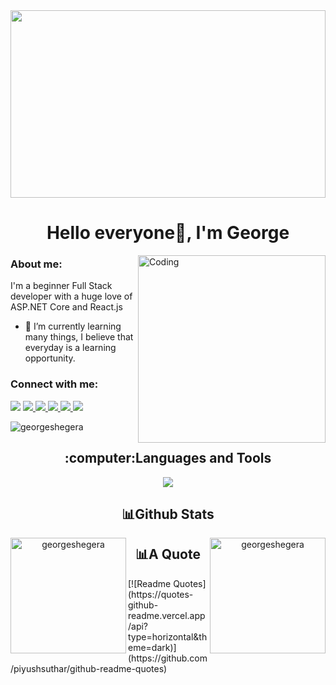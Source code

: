 <img width="100%" height="300px" src="https://media1.giphy.com/media/v1.Y2lkPTc5MGI3NjExNHZtbzVpcjZkeHcxZm42NWh4bTlvNWJyZTFtczcycHNteWFla2VxciZlcD12MV9pbnRlcm5hbF9naWZfYnlfaWQmY3Q9Zw/10zxDv7Hv5RF9C/giphy.webp" />
<h1 align="center">Hello everyone👋, I'm George</h1>

<img align="right" alt="Coding" width="300" src="https://media.giphy.com/media/v1.Y2lkPTc5MGI3NjExcGMwMTd0YWRjdW01bjd4Mmxjem8xY2libG92b3R4empwdzFwNTgxdiZlcD12MV9naWZzX3NlYXJjaCZjdD1n/26tn33aiTi1jkl6H6/giphy.gif">


<h3>About me:</h3>
<p>I'm a beginner Full Stack developer with a huge love of ASP.NET Core and React.js</p>
<ul>
  <li>🌱 I’m currently learning many things, 
    I believe that everyday is a learning opportunity.</li>
</ul>


<h3 align="left">Connect with me:</h3>
<a href="mailto:shegerageorgy@gmail.com">
  <img src="https://img.shields.io/badge/Gmail-D14836?style=for-the-badge&logo=gmail&logoColor=white"/></a>
<a href="https://discord.com/users/440256062587797507">
  <img src="https://img.shields.io/badge/Discord-%235865F2.svg?style=for-the-badge&logo=discord&logoColor=white" />
</a>
<a href="https://www.instagram.com/george_shegera">
  <img src="https://img.shields.io/badge/Instagram-%23E4405F.svg?style=for-the-badge&logo=Instagram&logoColor=white" />  
</a>
<a href="https://t.me/George_Shegera">
  <img src="https://img.shields.io/badge/Telegram-2CA5E0?style=for-the-badge&logo=telegram&logoColor=white" />  
</a>
<a href="linkedin.com/in/george-shegera-b272a6251">
  <img src="https://img.shields.io/badge/linkedin-%230077B5.svg?style=for-the-badge&logo=linkedin&logoColor=white" />  
</a>
<a href="https://x.com/ShegeraGeorge">
  <img src="https://img.shields.io/badge/X-%23000000.svg?style=for-the-badge&logo=X&logoColor=white" />  
</a>


<br />
<p align="left"> <img src="https://komarev.com/ghpvc/?username=georgeshegera&color=blueviolet&style=for-the-badge" alt="georgeshegera" /> </p>


<h2 align="center">:computer:Languages and Tools</h2>
<div align="center">
  <a href="https://skillicons.dev">
    <img  src="https://skillicons.dev/icons?i=dotnet,cs,visualstudio,html,css,bootstrap,sass,npm,js,react,redux,vscode,git,github,microsoftsqlserver&perline=7" />    
  </a>
</div>


<h2 align="center">📊Github Stats</h2>

<p align="center">
  <img float="left" align="left" height="185" src="https://github-readme-stats.vercel.app/api?username=georgeshegera&show_icons=true&theme=tokyonight" alt="georgeshegera"  />
  <img float="left" align="right" height="185" src="https://github-readme-stats.vercel.app/api/top-langs/?username=georgeshegera&layout=compact&theme=tokyonight" alt="georgeshegera"  />
</p>

<h2 align="center">📊A Quote</h2>
[![Readme Quotes](https://quotes-github-readme.vercel.app/api?type=horizontal&theme=dark)](https://github.com/piyushsuthar/github-readme-quotes)
